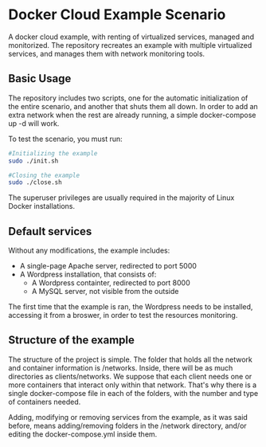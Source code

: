 # Docker Cloud Example Scenario
A docker cloud example, with renting of virtualized services, managed and monitorized.
The repository recreates an example with multiple virtualized services, and manages them with network monitoring tools.

## Basic Usage

The repository includes two scripts, one for the automatic initialization of the entire scenario, and another that shuts them all down. In order to add an extra network when the rest are already running, a simple docker-compose up -d will work.

To test the scenario, you must run:

```bash
#Initializing the example
sudo ./init.sh

#Closing the example
sudo ./close.sh
```

The superuser privileges are usually required in the majority of Linux Docker installations.

## Default services

Without any modifications, the example includes:

- A single-page Apache server, redirected to port 5000
- A Wordpress installation, that consists of: 
     - A Wordpress containter, redirected to port 8000
     - A MySQL server, not visible from the outside

The first time that the example is ran, the Wordpress needs to be installed, accessing it from a broswer, in order to test the resources monitoring.

## Structure of the example

The structure of the project is simple. The folder that holds all the network and container information is /networks. Inside, there will be as much directories as clients/networks. We suppose that each client needs one or more containers that interact only within that network. That's why there is a single docker-compose file in each of the folders, with the number and type of containers needed.

Adding, modifying or removing services from the example, as it was said before, means adding/removing folders in the /network directory, and/or editing the docker-compose.yml inside them.




